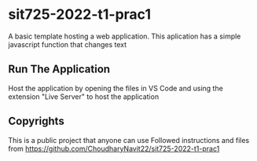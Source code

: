 # sit725-2022-t1-prac1
A basic template hosting a web application. This aplication has a simple javascript function that changes text

## Run The Application
Host the application by opening the files in VS Code and using the extension "Live Server" to host the application

## Copyrights
This is a public project that anyone can use
Followed instructions and files from https://github.com/ChoudharyNavit22/sit725-2022-t1-prac1
